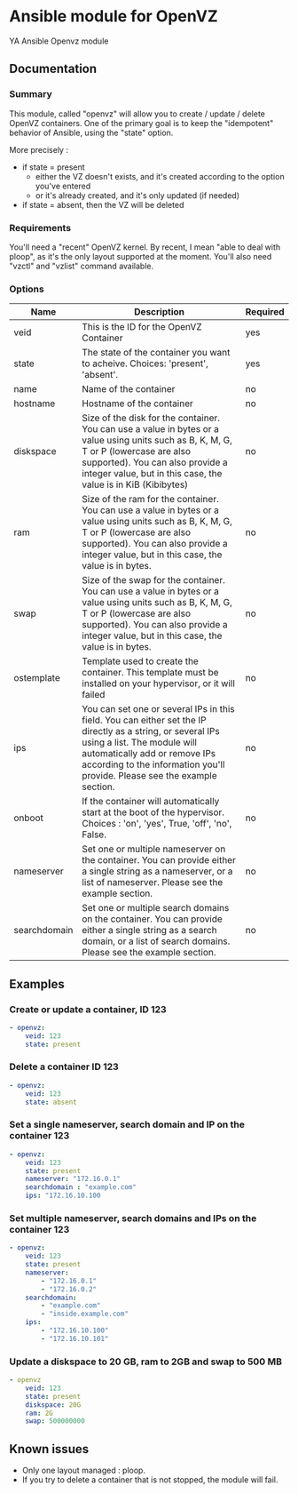 # Ansible module for OpenVZ
YA Ansible Openvz module

## Documentation

### Summary
This module, called "openvz" will allow you to create / update / delete OpenVZ containers. One of the primary goal is to keep the "idempotent" behavior of Ansible, using the "state" option.

More precisely :

* if state = present
    * either the VZ doesn't exists, and it's created according to the option you've entered
    * or it's already created, and it's only updated (if needed)
* if state = absent, then the VZ will be deleted

### Requirements

You'll need a "recent" OpenVZ kernel. By recent, I mean "able to deal with ploop", as it's the only layout supported at the moment.
You'll also need "vzctl" and "vzlist" command available.

### Options

| Name | Description | Required |
|------|-------------|----------|
| veid | This is the ID for the OpenVZ Container | yes |
| state | The state of the container you want to acheive. Choices: 'present', 'absent'. | yes |
| name | Name of the container | no |
| hostname | Hostname of the container | no |
| diskspace | Size of the disk for the container. You can use a value in bytes or a value using units such as B, K, M, G, T or P (lowercase are also supported). You can also provide a integer value, but in this case, the value is in KiB (Kibibytes) | no |
| ram | Size of the ram for the container. You can use a value in bytes or a value using units such as B, K, M, G, T or P (lowercase are also supported). You can also provide a integer value, but in this case, the value is in bytes. | no |
| swap | Size of the swap for the container. You can use a value in bytes or a value using units such as B, K, M, G, T or P (lowercase are also supported). You can also provide a integer value, but in this case, the value is in bytes. | no |
| ostemplate | Template used to create the container. This template must be installed on your hypervisor, or it will failed | no |
| ips | You can set one or several IPs in this field. You can either set the IP directly as a string, or several IPs using a list. The module will automatically add or remove IPs according to the information you'll provide. Please see the example section. | no |
| onboot | If the container will automatically start at the boot of the hypervisor. Choices : 'on', 'yes', True, 'off', 'no', False. | no |
| nameserver | Set one or multiple nameserver on the container. You can provide either a single string as a nameserver, or a list of nameserver. Please see the example section. | no |
| searchdomain | Set one or multiple search domains on the container. You can provide either a single string as a search domain, or a list of search domains. Please see the example section. | no |

## Examples

### Create or update a container, ID 123
```YAML
- openvz:
    veid: 123
    state: present
```

### Delete a container ID 123
```YAML
- openvz:
    veid: 123
    state: absent
```

### Set a single nameserver, search domain and IP on the container 123
```YAML
- openvz:
    veid: 123
    state: present
    nameserver: "172.16.0.1"
    searchdomain : "example.com"
    ips: "172.16.10.100
```

### Set multiple nameserver, search domains and IPs on the container 123
```YAML
- openvz:
    veid: 123
    state: present
    nameserver:
        - "172.16.0.1"
        - "172.16.0.2"
    searchdomain:
        - "example.com"
        - "inside.example.com"
    ips:
        - "172.16.10.100"
        - "172.16.10.101"
```

### Update a diskspace to 20 GB, ram to 2GB and swap to 500 MB
```YAML
- openvz
    veid: 123
    state: present
    diskspace: 20G
    ram: 2G
    swap: 500000000
```

## Known issues

* Only one layout managed : ploop.
* If you try to delete a container that is not stopped, the module will fail.
